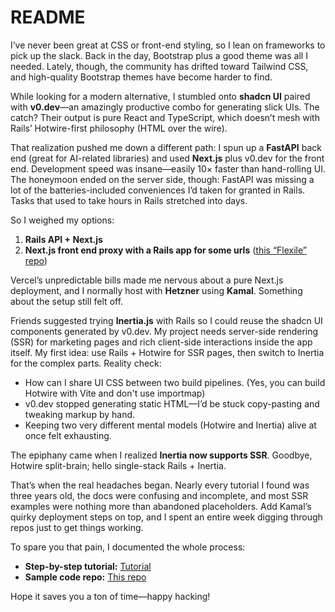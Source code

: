# README

I’ve never been great at CSS or front-end styling, so I lean on frameworks to pick up the slack. Back in the day, Bootstrap plus a good theme was all I needed. Lately, though, the community has drifted toward Tailwind CSS, and high-quality Bootstrap themes have become harder to find.

While looking for a modern alternative, I stumbled onto **shadcn UI** paired with **v0.dev**—an amazingly productive combo for generating slick UIs. The catch? Their output is pure React and TypeScript, which doesn’t mesh with Rails’ Hotwire-first philosophy (HTML over the wire).

That realization pushed me down a different path: I spun up a **FastAPI** back end (great for AI-related libraries) and used **Next.js** plus v0.dev for the front end. Development speed was insane—easily 10× faster than hand-rolling UI. The honeymoon ended on the server side, though: FastAPI was missing a lot of the batteries-included conveniences I’d taken for granted in Rails. Tasks that used to take hours in Rails stretched into days.

So I weighed my options:

1. **Rails API + Next.js**
2. **Next.js front end proxy with a Rails app for some urls** ([this “Flexile” repo](https://github.com/antiwork/flexile/))

Vercel’s unpredictable bills made me nervous about a pure Next.js deployment, and I normally host with **Hetzner** using **Kamal**. Something about the setup still felt off.

Friends suggested trying **Inertia.js** with Rails so I could reuse the shadcn UI components generated by v0.dev. My project needs server-side rendering (SSR) for marketing pages and rich client-side interactions inside the app itself. My first idea: use Rails + Hotwire for SSR pages, then switch to Inertia for the complex parts. Reality check:

* How can I share UI CSS between two build pipelines. (Yes, you can build Hotwire with Vite and don't use importmap)
* v0.dev stopped generating static HTML—I’d be stuck copy-pasting and tweaking markup by hand.
* Keeping two very different mental models (Hotwire and Inertia) alive at once felt exhausting.

The epiphany came when I realized **Inertia now supports SSR**. Goodbye, Hotwire split-brain; hello single-stack Rails + Inertia.

That’s when the real headaches began. Nearly every tutorial I found was three years old, the docs were confusing and incomplete, and most SSR examples were nothing more than abandoned placeholders. Add Kamal’s quirky deployment steps on top, and I spent an entire week digging through repos just to get things working.

To spare you that pain, I documented the whole process:

* **Step-by-step tutorial:** [Tutorial](https://tuyenhx.com/blog/inertia-rails-shadcn-typescript-ssr-en/)
* **Sample code repo:** [This repo](https://github.com/darkamenosa/inertia_rails_ssr_example)

Hope it saves you a ton of time—happy hacking!
